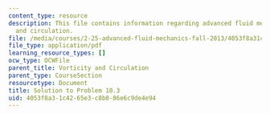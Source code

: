 ```yaml
---
content_type: resource
description: This file contains information regarding advanced fluid mechanics, vorticity
  and circulation.
file: /media/courses/2-25-advanced-fluid-mechanics-fall-2013/4053f8a31c4265e3c8b086e6c9de4e94_MIT2_25F13_Solution10.03.pdf
file_type: application/pdf
learning_resource_types: []
ocw_type: OCWFile
parent_title: Vorticity and Circulation
parent_type: CourseSection
resourcetype: Document
title: Solution to Problem 10.3
uid: 4053f8a3-1c42-65e3-c8b0-86e6c9de4e94
---
```

